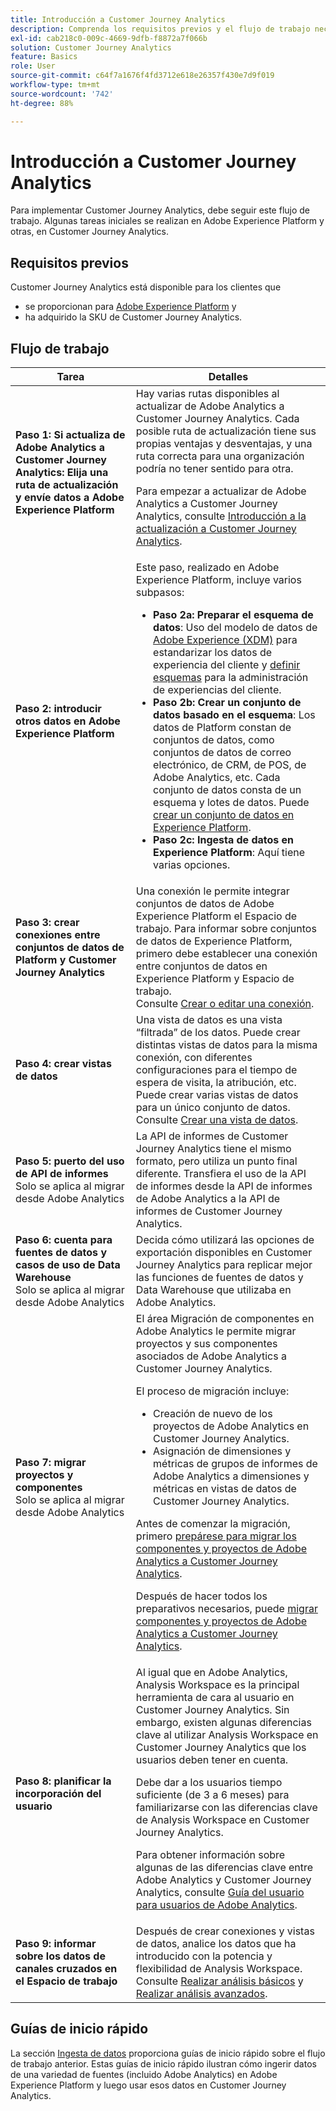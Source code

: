 ```yaml
---
title: Introducción a Customer Journey Analytics
description: Comprenda los requisitos previos y el flujo de trabajo necesarios para implementar Customer Journey Analytics.
exl-id: cab218c0-009c-4669-9dfb-f8872a7f066b
solution: Customer Journey Analytics
feature: Basics
role: User
source-git-commit: c64f7a1676f4fd3712e618e26357f430e7d9f019
workflow-type: tm+mt
source-wordcount: '742'
ht-degree: 88%

---
```


# Introducción a Customer Journey Analytics

Para implementar Customer Journey Analytics, debe seguir este flujo de trabajo. Algunas tareas iniciales se realizan en Adobe Experience Platform y otras, en Customer Journey Analytics.

## Requisitos previos

Customer Journey Analytics está disponible para los clientes que

* se proporcionan para [Adobe Experience Platform](https://www.adobe.com/es/experience-platform.html) y
* ha adquirido la SKU de Customer Journey Analytics.

## Flujo de trabajo

| Tarea | Detalles |
| --- | --- |
| **Paso 1: Si actualiza de Adobe Analytics a Customer Journey Analytics: Elija una ruta de actualización y envíe datos a Adobe Experience Platform** | Hay varias rutas disponibles al actualizar de Adobe Analytics a Customer Journey Analytics. Cada posible ruta de actualización tiene sus propias ventajas y desventajas, y una ruta correcta para una organización podría no tener sentido para otra. <p>Para empezar a actualizar de Adobe Analytics a Customer Journey Analytics, consulte [Introducción a la actualización a Customer Journey Analytics](/help/getting-started/cja-upgrade/cja-upgrade-getstarted.md). <!-- [Utilizing Adobe Analytics report suite data in Customer Journey Analytics](/help/getting-started/aa-vs-cja/aa-data-in-cja.md) --> </p> |
| **Paso 2: introducir otros datos en Adobe Experience Platform** | Este paso, realizado en Adobe Experience Platform, incluye varios subpasos:<ul><li>**Paso 2a: Preparar el esquema de datos**: Uso del modelo de datos de [Adobe Experience (XDM)](https://experienceleague.adobe.com/docs/experience-platform/xdm/home.html?lang=es) para estandarizar los datos de experiencia del cliente y [definir esquemas](https://experienceleague.adobe.com/docs/experience-platform/xdm/tutorials/create-schema-ui.html?lang=es) para la administración de experiencias del cliente.</li><li>**Paso 2b: Crear un conjunto de datos basado en el esquema**: Los datos de Platform constan de conjuntos de datos, como conjuntos de datos de correo electrónico, de CRM, de POS, de Adobe Analytics, etc. Cada conjunto de datos consta de un esquema y lotes de datos. Puede [crear un conjunto de datos en Experience Platform](https://experienceleague.adobe.com/docs/platform-learn/getting-started-for-data-architects-and-data-engineers/create-datasets.html?lang=es).</li><li>**Paso 2c: Ingesta de datos en Experience Platform**: Aquí tiene varias opciones.</li></ul> |
| **Paso 3: crear conexiones entre conjuntos de datos de Platform y Customer Journey Analytics** | Una conexión le permite integrar conjuntos de datos de Adobe Experience Platform el Espacio de trabajo. Para informar sobre conjuntos de datos de Experience Platform, primero debe establecer una conexión entre conjuntos de datos en Experience Platform y Espacio de trabajo.<br>Consulte [Crear o editar una conexión](/help/connections/create-connection.md). |
| **Paso 4: crear vistas de datos** | Una vista de datos es una vista “filtrada” de los datos. Puede crear distintas vistas de datos para la misma conexión, con diferentes configuraciones para el tiempo de espera de visita, la atribución, etc. Puede crear varias vistas de datos para un único conjunto de datos.<br>Consulte [Crear una vista de datos](/help/data-views/create-dataview.md). |
| **Paso 5: puerto del uso de API de informes**</br> Solo se aplica al migrar desde Adobe Analytics | La API de informes de Customer Journey Analytics tiene el mismo formato, pero utiliza un punto final diferente. Transfiera el uso de la API de informes desde la API de informes de Adobe Analytics a la API de informes de Customer Journey Analytics. |
| **Paso 6: cuenta para fuentes de datos y casos de uso de Data Warehouse**</br> Solo se aplica al migrar desde Adobe Analytics | Decida cómo utilizará las opciones de exportación disponibles en Customer Journey Analytics para replicar mejor las funciones de fuentes de datos y Data Warehouse que utilizaba en Adobe Analytics. <!-- link to docs Rob is creating --> |
| **Paso 7: migrar proyectos y componentes**</br> Solo se aplica al migrar desde Adobe Analytics | El área Migración de componentes en Adobe Analytics le permite migrar proyectos y sus componentes asociados de Adobe Analytics a Customer Journey Analytics.<p>El proceso de migración incluye:</p><ul><li>Creación de nuevo de los proyectos de Adobe Analytics en Customer Journey Analytics.</li><li>Asignación de dimensiones y métricas de grupos de informes de Adobe Analytics a dimensiones y métricas en vistas de datos de Customer Journey Analytics.</li></ul><p>Antes de comenzar la migración, primero [prepárese para migrar los componentes y proyectos de Adobe Analytics a Customer Journey Analytics](https://experienceleague.adobe.com/docs/analytics/admin/admin-tools/component-migration/prepare-component-migration.html?lang=es).</p><p>Después de hacer todos los preparativos necesarios, puede [migrar componentes y proyectos de Adobe Analytics a Customer Journey Analytics](https://experienceleague.adobe.com/docs/analytics/admin/admin-tools/component-migration/component-migration.html?lang=es).</p> |
| **Paso 8: planificar la incorporación del usuario** | Al igual que en Adobe Analytics, Analysis Workspace es la principal herramienta de cara al usuario en Customer Journey Analytics. Sin embargo, existen algunas diferencias clave al utilizar Analysis Workspace en Customer Journey Analytics que los usuarios deben tener en cuenta.<p>Debe dar a los usuarios tiempo suficiente (de 3 a 6 meses) para familiarizarse con las diferencias clave de Analysis Workspace en Customer Journey Analytics.</p><p>Para obtener información sobre algunas de las diferencias clave entre Adobe Analytics y Customer Journey Analytics, consulte [Guía del usuario para usuarios de Adobe Analytics](/help/getting-started/aa-to-cja-user.md).</p> |
| **Paso 9: informar sobre los datos de canales cruzados en el Espacio de trabajo** | Después de crear conexiones y vistas de datos, analice los datos que ha introducido con la potencia y flexibilidad de Analysis Workspace.<br>Consulte [Realizar análisis básicos](/help/analysis-workspace/perform-basic-analysis.md) y [Realizar análisis avanzados](/help/analysis-workspace/perform-adv-analysis.md). |

## Guías de inicio rápido

La sección [Ingesta de datos](../data-ingestion/data-ingestion.md) proporciona guías de inicio rápido sobre el flujo de trabajo anterior. Estas guías de inicio rápido ilustran cómo ingerir datos de una variedad de fuentes (incluido Adobe Analytics) en Adobe Experience Platform y luego usar esos datos en Customer Journey Analytics.

